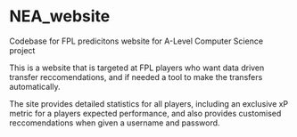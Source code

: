 # NEA_website
Codebase for FPL predicitons website for A-Level Computer Science project

This is a website that is targeted at FPL players who want data driven transfer reccomendations, and if needed a tool to make the transfers automatically.

The site provides detailed statistics for all players, including an exclusive xP metric for a players expected performance, and also provides customised reccomendations when given a username and password.
